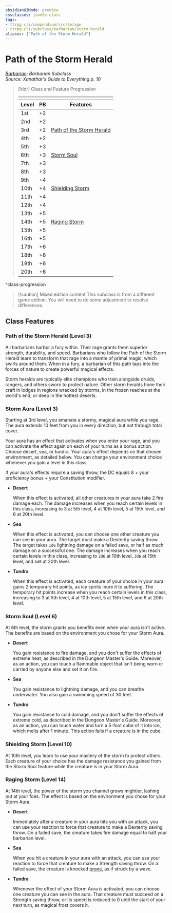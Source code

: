 ```yaml
---
obsidianUIMode: preview
cssclasses: json5e-class
tags:
- ttrpg-cli/compendium/src/5e/xge
- ttrpg-cli/subclass/barbarian/storm-herald
aliases: ["Path of the Storm Herald"]
---
```

# Path of the Storm Herald
*[Barbarian](./barbarian-xphb.md): Barbarian Subclass*  
*Source: Xanathar's Guide to Everything p. 10*  

> [!tldr] Class and Feature Progression
> 
> <table class="class-progression">
> <thead>
> <tr><th colspan='3'></th></tr>
> <tr class="class-progression"><th class"level">Level</th><th class"pb">PB</th><th class"feature">Features</th></tr>
> </thead><tbody>
> <tr class="class-progression"><td class"level">1st</td><td class"pb">+2</td><td class"feature"></td></tr>
> <tr class="class-progression"><td class"level">2nd</td><td class"pb">+2</td><td class"feature"></td></tr>
> <tr class="class-progression"><td class"level">3rd</td><td class"pb">+2</td><td class"feature"><a href='#Path of the Storm Herald (Level 3)' class='internal-link'>Path of the Storm Herald</a></td></tr>
> <tr class="class-progression"><td class"level">4th</td><td class"pb">+2</td><td class"feature"></td></tr>
> <tr class="class-progression"><td class"level">5th</td><td class"pb">+3</td><td class"feature"></td></tr>
> <tr class="class-progression"><td class"level">6th</td><td class"pb">+3</td><td class"feature"><a href='#Storm Soul (Level 6)' class='internal-link'>Storm Soul</a></td></tr>
> <tr class="class-progression"><td class"level">7th</td><td class"pb">+3</td><td class"feature"></td></tr>
> <tr class="class-progression"><td class"level">8th</td><td class"pb">+3</td><td class"feature"></td></tr>
> <tr class="class-progression"><td class"level">9th</td><td class"pb">+4</td><td class"feature"></td></tr>
> <tr class="class-progression"><td class"level">10th</td><td class"pb">+4</td><td class"feature"><a href='#Shielding Storm (Level 10)' class='internal-link'>Shielding Storm</a></td></tr>
> <tr class="class-progression"><td class"level">11th</td><td class"pb">+4</td><td class"feature"></td></tr>
> <tr class="class-progression"><td class"level">12th</td><td class"pb">+4</td><td class"feature"></td></tr>
> <tr class="class-progression"><td class"level">13th</td><td class"pb">+5</td><td class"feature"></td></tr>
> <tr class="class-progression"><td class"level">14th</td><td class"pb">+5</td><td class"feature"><a href='#Raging Storm (Level 14)' class='internal-link'>Raging Storm</a></td></tr>
> <tr class="class-progression"><td class"level">15th</td><td class"pb">+5</td><td class"feature"></td></tr>
> <tr class="class-progression"><td class"level">16th</td><td class"pb">+5</td><td class"feature"></td></tr>
> <tr class="class-progression"><td class"level">17th</td><td class"pb">+6</td><td class"feature"></td></tr>
> <tr class="class-progression"><td class"level">18th</td><td class"pb">+6</td><td class"feature"></td></tr>
> <tr class="class-progression"><td class"level">19th</td><td class"pb">+6</td><td class"feature"></td></tr>
> <tr class="class-progression"><td class"level">20th</td><td class"pb">+6</td><td class"feature"></td></tr>
> </tbody></table>

^class-progression


> [!caution] Mixed edition content
> This subclass is from a different game edition. You will need to do some adjustment to resolve differences.

## Class Features

### Path of the Storm Herald (Level 3)

All barbarians harbor a fury within. Their rage grants them superior strength, durability, and speed. Barbarians who follow the Path of the Storm Herald learn to transform that rage into a mantle of primal magic, which swirls around them. When in a fury, a barbarian of this path taps into the forces of nature to create powerful magical effects.

Storm heralds are typically elite champions who train alongside druids, rangers, and others sworn to protect nature. Other storm heralds hone their craft in lodges in regions wracked by storms, in the frozen reaches at the world's end, or deep in the hottest deserts.

### Storm Aura (Level 3)

Starting at 3rd level, you emanate a stormy, magical aura while you rage. The aura extends 10 feet from you in every direction, but not through total cover.

Your aura has an effect that activates when you enter your rage, and you can activate the effect again on each of your turns as a bonus action. Choose desert, sea, or tundra. Your aura's effect depends on that chosen environment, as detailed below. You can change your environment choice whenever you gain a level in this class.

If your aura's effects require a saving throw, the DC equals 8 + your proficiency bonus + your Constitution modifier.

- **Desert**  

    When this effect is activated, all other creatures in your aura take 2 fire damage each. The damage increases when you reach certain levels in this class, increasing to 3 at 5th level, 4 at 10th level, 5 at 15th level, and 6 at 20th level.  

- **Sea**  

    When this effect is activated, you can choose one other creature you can see in your aura. The target must make a Dexterity saving throw. The target takes `1d6` lightning damage on a failed save, or half as much damage on a successful one. The damage increases when you reach certain levels in this class, increasing to `2d6` at 10th level, `3d6` at 15th level, and `4d6` at 20th level.  

- **Tundra**  

    When this effect is activated, each creature of your choice in your aura gains 2 temporary hit points, as icy spirits inure it to suffering. The temporary hit points increase when you reach certain levels in this class, increasing to 3 at 5th level, 4 at 10th level, 5 at 15th level, and 6 at 20th level.  

### Storm Soul (Level 6)

At 6th level, the storm grants you benefits even when your aura isn't active. The benefits are based on the environment you chose for your Storm Aura.

- **Desert**  

    You gain resistance to fire damage, and you don't suffer the effects of extreme heat, as described in the Dungeon Master's Guide. Moreover, as an action, you can touch a flammable object that isn't being worn or carried by anyone else and set it on fire.  

- **Sea**  

    You gain resistance to lightning damage, and you can breathe underwater. You also gain a swimming speed of 30 feet.  

- **Tundra**  

    You gain resistance to cold damage, and you don't suffer the effects of extreme cold, as described in the Dungeon Master's Guide. Moreover, as an action, you can touch water and turn a 5-foot cube of it into ice, which melts after 1 minute. This action fails if a creature is in the cube.  

### Shielding Storm (Level 10)

At 10th level, you learn to use your mastery of the storm to protect others. Each creature of your choice has the damage resistance you gained from the Storm Soul feature while the creature is in your Storm Aura.

### Raging Storm (Level 14)

At 14th level, the power of the storm you channel grows mightier, lashing out at your foes. The effect is based on the environment you chose for your Storm Aura.

- **Desert**  

    Immediately after a creature in your aura hits you with an attack, you can use your reaction to force that creature to make a Dexterity saving throw. On a failed save, the creature takes fire damage equal to half your barbarian level.  

- **Sea**  

    When you hit a creature in your aura with an attack, you can use your reaction to force that creature to make a Strength saving throw. On a failed save, the creature is knocked [prone](2-Mechanics/CLI/rules/conditions.md#Prone), as if struck by a wave.  

- **Tundra**  

    Whenever the effect of your Storm Aura is activated, you can choose one creature you can see in the aura. That creature must succeed on a Strength saving throw, or its speed is reduced to 0 until the start of your next turn, as magical frost covers it.